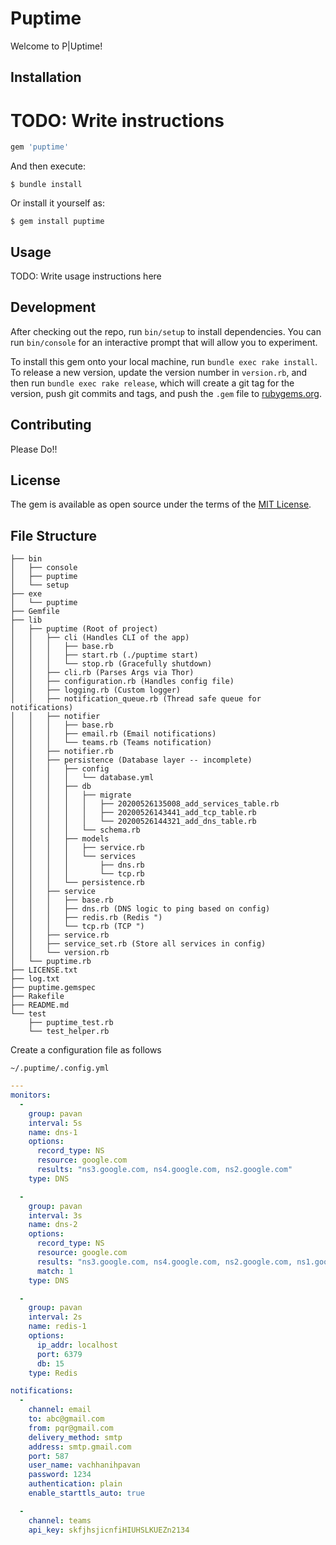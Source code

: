 # Puptime

Welcome to P|Uptime!

## Installation

# TODO: Write instructions
```ruby
gem 'puptime'
```

And then execute:

    $ bundle install

Or install it yourself as:

    $ gem install puptime

## Usage

TODO: Write usage instructions here

## Development

After checking out the repo, run `bin/setup` to install dependencies. You can run `bin/console` for an interactive prompt that will allow you to experiment.

To install this gem onto your local machine, run `bundle exec rake install`. To release a new version, update the version number in `version.rb`, and then run `bundle exec rake release`, which will create a git tag for the version, push git commits and tags, and push the `.gem` file to [rubygems.org](https://rubygems.org).

## Contributing

Please Do!!

## License

The gem is available as open source under the terms of the [MIT License](https://opensource.org/licenses/MIT).

## File Structure
```text
├── bin
│   ├── console
│   ├── puptime
│   └── setup
├── exe
│   └── puptime
├── Gemfile
├── lib
│   ├── puptime (Root of project)
│   │   ├── cli (Handles CLI of the app)
│   │   │   ├── base.rb
│   │   │   ├── start.rb (./puptime start)
│   │   │   └── stop.rb (Gracefully shutdown)
│   │   ├── cli.rb (Parses Args via Thor)
│   │   ├── configuration.rb (Handles config file)
│   │   ├── logging.rb (Custom logger)
│   │   ├── notification_queue.rb (Thread safe queue for notifications)
│   │   ├── notifier
│   │   │   ├── base.rb
│   │   │   ├── email.rb (Email notifications)
│   │   │   └── teams.rb (Teams notification)
│   │   ├── notifier.rb 
│   │   ├── persistence (Database layer -- incomplete)
│   │   │   ├── config
│   │   │   │   └── database.yml
│   │   │   ├── db
│   │   │   │   ├── migrate
│   │   │   │   │   ├── 20200526135008_add_services_table.rb
│   │   │   │   │   ├── 20200526143441_add_tcp_table.rb
│   │   │   │   │   └── 20200526144321_add_dns_table.rb
│   │   │   │   └── schema.rb
│   │   │   ├── models
│   │   │   │   ├── service.rb
│   │   │   │   └── services
│   │   │   │       ├── dns.rb
│   │   │   │       └── tcp.rb
│   │   │   └── persistence.rb
│   │   ├── service
│   │   │   ├── base.rb
│   │   │   ├── dns.rb (DNS logic to ping based on config)
│   │   │   ├── redis.rb (Redis ")
│   │   │   └── tcp.rb (TCP ")
│   │   ├── service.rb
│   │   ├── service_set.rb (Store all services in config)
│   │   └── version.rb
│   └── puptime.rb
├── LICENSE.txt
├── log.txt
├── puptime.gemspec
├── Rakefile
├── README.md
└── test
    ├── puptime_test.rb
    └── test_helper.rb
```

Create a configuration file as follows

`~/.puptime/.config.yml`

```yaml
---
monitors:
  -
    group: pavan
    interval: 5s
    name: dns-1
    options:
      record_type: NS
      resource: google.com
      results: "ns3.google.com, ns4.google.com, ns2.google.com"
    type: DNS

  -
    group: pavan
    interval: 3s
    name: dns-2
    options:
      record_type: NS
      resource: google.com
      results: "ns3.google.com, ns4.google.com, ns2.google.com, ns1.google.com"
      match: 1
    type: DNS

  -
    group: pavan
    interval: 2s
    name: redis-1
    options:
      ip_addr: localhost
      port: 6379
      db: 15
    type: Redis

notifications:
  -
    channel: email
    to: abc@gmail.com
    from: pqr@gmail.com
    delivery_method: smtp
    address: smtp.gmail.com
    port: 587
    user_name: vachhanihpavan
    password: 1234
    authentication: plain
    enable_starttls_auto: true

  -
    channel: teams
    api_key: skfjhsjicnfiHIUHSLKUEZn2134
```
